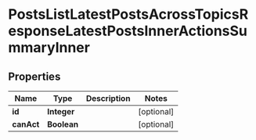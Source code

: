 

# PostsListLatestPostsAcrossTopicsResponseLatestPostsInnerActionsSummaryInner


## Properties

| Name | Type | Description | Notes |
|------------ | ------------- | ------------- | -------------|
|**id** | **Integer** |  |  [optional] |
|**canAct** | **Boolean** |  |  [optional] |



